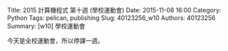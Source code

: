 Title: 2015 計算機程式 第十週 (學校運動會)
Date: 2015-11-08 16:00
Category: Python
Tags: pelican, publishing
Slug: 40123256_w10
Authors: 40123256
Summary:  [w10]  學校運動會




 
今天是全校運動會，所以停課一週。




